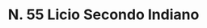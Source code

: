 ---
title: "N. 55 Licio Secondo Indiano"
permalink: "/edition/plant055/"
plant-name: "N. 55"
plant-number: "055"
plant-xml: "/assets/xml/plant055.xml"
plant-img1: "/assets/img/plant055_verso.jpg"
plant-img2: "/assets/img/plant055.jpg"
plant-title: "N. 55 Licio Secondo Indiano"
plant-wfo-link: ""
plant-kew-link: ""
plant-taxon-content: ""
layout: single-xml
---